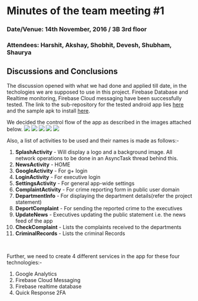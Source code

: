 # Minutes of the team meeting #1
### Date/Venue: 14th November, 2016 / 3B 3rd floor
### Attendees: Harshit, Akshay, Shobhit, Devesh, Shubham, Shaurya

## Discussions and Conclusions

The discussion opened with what we had done and applied till date, in the techologies we are supposed to use in this project. Firebase Database and Realtime monitoring, Firebase Cloud messaging have been successfully tested. The link to the sub-repository for the tested android app lies [here](https://github.com/harshitbudhraja/OCMS/tree/master/Testing%20Android%20and%20Firebase%20Frameworks/testfirebase "Test Firebase Android Project") and the sample apk to install [here](https://github.com/harshitbudhraja/OCMS/blob/master/Testing%20Android%20and%20Firebase%20Frameworks/testfirebase/sample-apk.apk "com.arachnisapps.testfirebase").

We decided the control flow of the app as described in the images attached below.
<img src="OCMS/images/i1.jpg">
<img src="OCMS/images/i2.jpg">
<img src="OCMS/images/i3.jpg">
<img src="OCMS/images/i4.jpg">
<img src="OCMS/images/i5.jpg">

Also, a list of activities to be used and their names is made as follows:-<br>
1. **SplashActivity** - Will display a logo and a background image. All network operations to be done in an AsyncTask thread behind this.<br>
2. **NewsActivity** - HOME<br>
3. **GoogleActivity** - For g+ login<br>
4. **LoginActivity** - For executive login<br>
5. **SettingsActivity** - For general app-wide settings<br>
6. **ComplaintActivity** - For crime reporting form in public user domain<br>
7. **DepartmentInfo** - For displaying the department details(refer the project statement)<br>
8. **DeportComplaint** - For sending the reported crime to the executives<br>
9. **UpdateNews** - Executives updating the public statement i.e. the news feed of the app<br>
10. **CheckComplaint** - Lists the complaints received to the departments<br>
11. **CriminalRecords** - Lists the criminal Records<br>
<br>

Further, we need to create 4 different services in the app for these four technologies:-
1. Google Analytics<br>
2. Firebase Cloud Messaging<br>
3. Firebase realtime database<br>
4. Quick Response 2FA<br>
